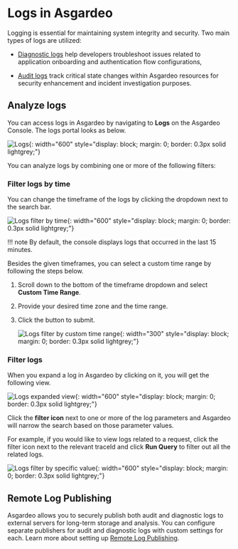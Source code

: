 # Logs in Asgardeo

Logging is essential for maintaining system integrity and security. Two main types of logs are utilized:

- [Diagnostic logs]({{base_path}}/guides/asgardeo-logs/diagnostic-logs/) help developers troubleshoot issues related to application onboarding and authentication flow configurations,

- [Audit logs]({{base_path}}/guides/asgardeo-logs/audit-logs/) track critical state changes within Asgardeo resources for security enhancement and incident investigation purposes.

## Analyze logs

You can access logs in Asgardeo by navigating to **Logs** on the Asgardeo Console. The logs portal looks as below.

![Logs]({{base_path}}/assets/img/guides/asgardeo-logs/diagnostic-logs-display.png){: width="600" style="display: block; margin: 0; border: 0.3px solid lightgrey;"}

You can analyze logs by combining one or more of the following filters:

### Filter logs by time
You can change the timeframe of the logs by clicking the dropdown next to the search bar.

![Logs filter by time]({{base_path}}/assets/img/guides/asgardeo-logs/logs-filter-by-time.png){: width="600" style="display: block; margin: 0; border: 0.3px solid lightgrey;"}

!!! note
    By default, the console displays logs that occurred in the last 15 minutes.

Besides the given timeframes, you can select a custom time range by following the steps below.

1. Scroll down to the bottom of the timeframe dropdown and select **Custom Time Range**.
2. Provide your desired time zone and the time range.
3. Click the button to submit.

    ![Logs filter by custom time range]({{base_path}}/assets/img/guides/asgardeo-logs/logs-select-custom-time-range.png){: width="300" style="display: block; margin: 0; border: 0.3px solid lightgrey;"}


### Filter logs

When you expand a log in Asgardeo by clicking on it, you will get the following view.

![Logs expanded view]({{base_path}}/assets/img/guides/asgardeo-logs/logs-expanded-view.png){: width="600" style="display: block; margin: 0; border: 0.3px solid lightgrey;"}

Click the **filter icon** next to one or more of the log parameters and Asgardeo will narrow the search based on those parameter values.

For example, if you would like to view logs related to a request, click the filter icon next to the relevant traceId and click **Run Query** to filter out all the related logs.

![Logs filter by specific value]({{base_path}}/assets/img/guides/asgardeo-logs/logs-filter-by-specific-value.png){: width="600" style="display: block; margin: 0; border: 0.3px solid lightgrey;"}


## Remote Log Publishing

Asgardeo allows you to securely publish both audit and diagnostic logs to external servers for long-term storage and analysis. You can configure separate publishers for audit and diagnostic logs with custom settings for each. Learn more about setting up [Remote Log Publishing]({{base_path}}/guides/asgardeo-logs/remote-log-publish).
